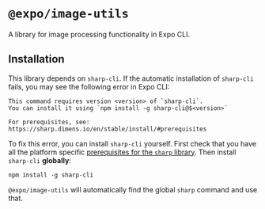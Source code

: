 # `@expo/image-utils`

A library for image processing functionality in Expo CLI.

## Installation

This library depends on `sharp-cli`. If the automatic installation of `sharp-cli` fails, you may see the following error in Expo CLI:

```
This command requires version <version> of `sharp-cli`.
You can install it using `npm install -g sharp-cli@$<version>`

For prerequisites, see: https://sharp.dimens.io/en/stable/install/#prerequisites
```

To fix this error, you can install `sharp-cli` yourself. First check that you have all the platform specific [prerequisites for the `sharp` library](https://sharp.dimens.io/en/stable/install/#prerequisites). Then install `sharp-cli` **globally**:

```
npm install -g sharp-cli
```

`@expo/image-utils` will automatically find the global `sharp` command and use that.
